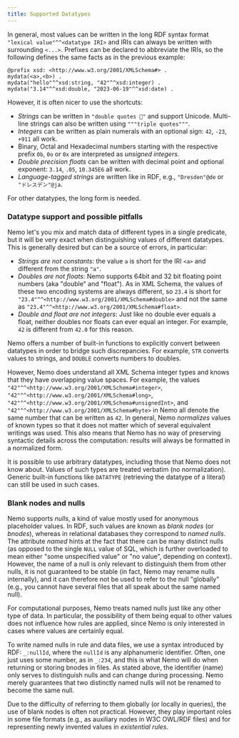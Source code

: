 ```yaml
---
title: Supported Datatypes
---
```


In general, most values can be written in the long RDF syntax format `"lexical value"^^<datatype IRI>` and IRIs can always be written with surrounding `<...>`. Prefixes can be declared to abbreviate the IRIs, so the following defines the same facts as in the previous example:

```
@prefix xsd: <http://www.w3.org/2001/XMLSchema#> .
mydata(<a>,<b>) .
mydata("hello"^^xsd:string, "42"^^xsd:integer) .
mydata("3.14"^^xsd:double, "2023-06-19"^^xsd:date) .
```

However, it is often nicer to use the shortcuts:
- *Strings* can be written in `"double quotes 🙂"` and support Unicode. Multi-line strings can also be written using `"""triple quotes"""`.
- *Integers* can be written as plain numerals with an optional sign: `42`, `-23`, `+911` all work.
- Binary, Octal and Hexadecimal numbers starting with the respective prefix `0b`, `0o` or `0x` are interpreted as *unsigned integers*.
- *Double precision floats* can be written with decimal point and optional exponent: `3.14`, `.05`, `10.345E6` all work.
- *Language-tagged strings* are written like in RDF, e.g., `"Dresden"@de` or `"ドレスデン"@ja`.

For other datatypes, the long form is needed.

### Datatype support and possible pitfalls

Nemo let's you mix and match data of different types in a single predicate, but it will be very exact when distinguishing
values of different datatypes. This is generally desired but can be a source of errors, in particular:

- *Strings are not constants*: the value `a` is short for the IRI `<a>` and different from the string `"a"`.
- *Doubles are not floats*: Nemo supports 64bit and 32 bit floating point numbers (aka "double" and "float"). As in XML Schema, the values of these two encoding systems are always different, so `23.4` is short for `"23.4"^^<http://www.w3.org/2001/XMLSchema#double>` and not the same as `"23.4"^^<http://www.w3.org/2001/XMLSchema#float>`.
- *Double and float are not integers*: Just like no double ever equals a float, neither doubles nor floats can ever equal an integer. For example, `42` is different from `42.0` for this reason.

Nemo offers a number of built-in functions to explicitly convert between datatypes in order to bridge such discrepancies. For example, `STR` converts values to strings, and `DOUBLE` converts numbers to doubles.

However, Nemo does understand all XML Schema integer types and knows that they have overlapping value spaces. For example, the values `"42"^^<http://www.w3.org/2001/XMLSchema#integer>`, `"42"^^<http://www.w3.org/2001/XMLSchema#long>`, `"42"^^<http://www.w3.org/2001/XMLSchema#unsignedInt>`, and `"42"^^<http://www.w3.org/2001/XMLSchema#byte>`  in Nemo all denote the same number that can be written as `42`. In general, Nemo *normalizes* values of known types so that it does not matter which of several equivalent writings was used. This also means that Nemo has no way of preserving syntactic details across the computation: results will always be formatted in a normalized form.

It is possible to use arbitrary datatypes, including those that Nemo does not know about. Values of such types are treated verbatim (no normalization). Generic built-in functions like `DATATYPE` (retrieving the datatype of a literal) can still be used in such cases.

### Blank nodes and nulls

Nemo supports *nulls*, a kind of value mostly used for anonymous placeholder values. In RDF, such values are known as *blank nodes* (or *bnodes*), whereas in relational databases they correspond to *named nulls*. The attribute *named* hints at the fact that there can be many distinct nulls (as opposed to the single `NULL` value of SQL, which is further overloaded to mean either "some unspecified value" or "no value", depending on context). However, the name of a null is only relevant to distinguish them from other nulls, it is not guaranteed to be stable (in fact, Nemo may rename nulls internally), and it can therefore not be used to refer to the null "globally" (e.g., you cannot have several files that all speak about the same named null).

For computational purposes, Nemo treats named nulls just like any other type of data. In particular, the possibility of them being equal to other values does not influence how rules are applied, since Nemo is only interested in cases where values are certainly equal.

To write named nulls in rule and data files, we use a syntax introduced by RDF: `_:nullId`, where the `nullId` is any alphanumeric identifier. Often, one just uses some number, as in `_:234`, and this is what Nemo will do when returning or storing bnodes in files. As stated above, the identifier (name) only serves to distinguish nulls and can change during processing. Nemo merely guarantees that two distinctly named nulls will not be renamed to become the same null.

Due to the difficulty of referring to them globally (or locally in queries), the use of blank nodes is often not practical. However, they play important roles in some file formats (e.g., as auxiliary nodes in W3C OWL/RDF files) and for representing newly invented values in *existential rules*.
